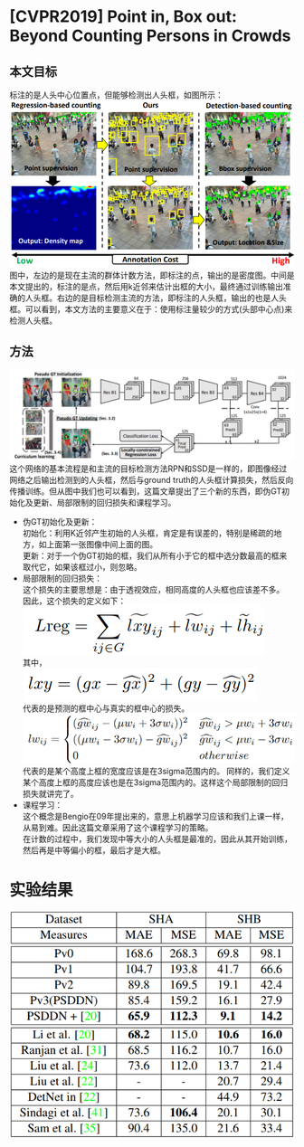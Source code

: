 # [CVPR2019] Point in, Box out: Beyond Counting Persons in Crowds

## 本文目标
标注的是人头中心位置点，但能够检测出人头框，如图所示：  
![annotation](annotation.png)  
图中，左边的是现在主流的群体计数方法，即标注的点，输出的是密度图。中间是本文提出的，标注的是点，然后用k近邻来估计出框的大小，最终通过训练输出准确的人头框。右边的是目标检测主流的方法，即标注的人头框，输出的也是人头框。可以看到，本文方法的主要意义在于：使用标注量较少的方式(头部中心点)来检测人头框。  

## 方法
![network](network.png)   
这个网络的基本流程是和主流的目标检测方法RPN和SSD是一样的，即图像经过网络之后输出检测到的人头框，然后与ground truth的人头框计算损失，然后反向传播训练。但从图中我们也可以看到，这篇文章提出了三个新的东西，即伪GT初始化及更新、局部限制的回归损失和课程学习。  
+ 伪GT初始化及更新：  
    初始化：利用K近邻产生初始的人头框，肯定是有误差的，特别是稀疏的地方，如上面第一张图像中间上面的图。  
    更新：对于一个伪GT初始的框，我们从所有小于它的框中选分数最高的框来取代它，如果该框过小，则忽略。  
+ 局部限制的回归损失：  
    这个损失的主要思想是：由于透视效应，相同高度的人头框也应该差不多。  
    因此，这个损失的定义如下：  
    ![eq1](eq1.png)  
    其中，  
    ![eq2](eq2.png)  
    代表的是预测的框中心与真实的框中心的损失。  
    ![eq3](eq3.png)  
    代表的是某个高度上框的宽度应该是在3sigma范围内的。 
    同样的，我们定义某个高度上框的高度应该也是在3sigma范围内的。这样这个局部限制的回归损失就讲完了。  
+ 课程学习：  
    这个概念是Bengio在09年提出来的，意思上机器学习应该和我们上课一样，从易到难。因此这篇文章采用了这个课程学习的策略。  
    在计数的过程中，我们发现中等大小的人头框是最准的，因此从其开始训练，然后再是中等偏小的框，最后才是大框。 

# 实验结果
![result](result.png) 